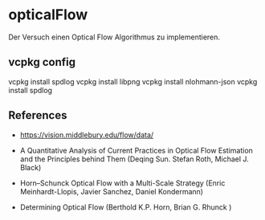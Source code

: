 
# opticalFlow
Der Versuch einen Optical Flow Algorithmus zu implementieren.

## vcpkg config
vcpkg install spdlog
vcpkg install libpng
vcpkg install nlohmann-json
vcpkg install spdlog

## References
- https://vision.middlebury.edu/flow/data/
- A Quantitative Analysis of Current Practices in Optical Flow Estimation and the Principles behind Them (Deqing Sun. Stefan Roth, Michael J. Black)

- Horn–Schunck Optical Flow with a Multi-Scale Strategy (Enric Meinhardt-Llopis, Javier Sanchez, Daniel Kondermann)

- Determining Optical Flow (Berthold K.P. Horn, Brian G. Rhunck )
